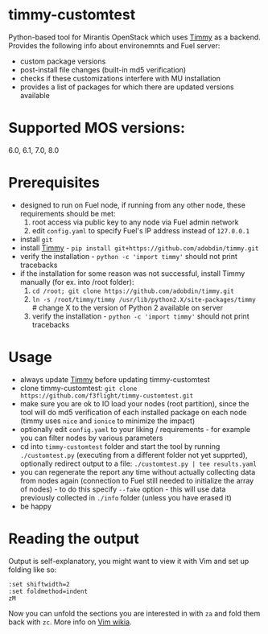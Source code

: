 # timmy-customtest
Python-based tool for Mirantis OpenStack which uses [Timmy](https://github.com/adobdin/timmy) as a backend. Provides the following info about environemnts and Fuel server:
- custom package versions
- post-install file changes (built-in md5 verification)
- checks if these customizations interfere with MU installation
- provides a list of packages for which there are updated versions available

# Supported MOS versions:
6.0, 6.1, 7.0, 8.0

# Prerequisites
- designed to run on Fuel node, if running from any other node, these requirements should be met:
  1. root access via public key to any node via Fuel admin network
  2. edit `config.yaml` to specify Fuel's IP address instead of `127.0.0.1`
- install `git`
- install [Timmy](https://github.com/adobdin/timmy) - `pip install git+https://github.com/adobdin/timmy.git`
- verify the installation - `python -c 'import timmy'` should not print tracebacks
- if the installation for some reason was not successful, install Timmy manually (for ex. into /root folder):
  1. `cd /root; git clone https://github.com/adobdin/timmy.git`
  2. `ln -s /root/timmy/timmy /usr/lib/python2.X/site-packages/timmy` # change X to the version of Python 2 available on server
  3. verify the installation - `python -c 'import timmy'` should not print tracebacks

# Usage
- always update [Timmy](https://github.com/adobdin/timmy) before updating timmy-customtest
- clone timmy-customtest: `git clone https://github.com/f3flight/timmy-customtest.git`
- make sure you are ok to IO load your nodes (root partition), since the tool will do md5 verification of each installed package on each node (timmy uses `nice` and `ionice` to minimize the impact)
- optionally edit `config.yaml` to your liking / requirements - for example you can filter nodes by various parameters
- cd into `timmy-customtest` folder and start the tool by running `./customtest.py` (executing from a different folder not yet supprted), optionally redirect output to a file: `./customtest.py | tee results.yaml`
- you can regenerate the report any time without actually collecting data from nodes again (connection to Fuel still needed to initialize the array of nodes) - to do this specify `--fake` option - this will use data previously collected in `./info` folder (unless you have erased it)
- be happy

# Reading the output
Output is self-explanatory, you might want to view it with Vim and set up folding like so:
```
:set shiftwidth=2
:set foldmethod=indent
zM
```
Now you can unfold the sections you are interested in with `za` and fold them back with `zc`. More info on [Vim wikia](http://vim.wikia.com/wiki/Folding).
